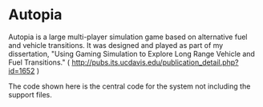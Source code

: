 Autopia
=======

Autopia is a large multi-player simulation game based on alternative fuel and vehicle transitions. 
It was designed and played as part of my dissertation, "Using Gaming Simulation to Explore Long Range Vehicle and Fuel Transitions."
( http://pubs.its.ucdavis.edu/publication_detail.php?id=1652 )

The code shown here is the central code for the system not including the support files.

